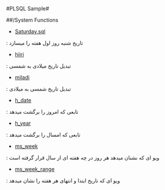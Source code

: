 #PLSQL Sample#

##/System Functions
- [Saturday.sql](https://github.com/sahebi/plsql-sample/blob/master/System%20Functions/Saturday.sql)

: تاریخ شنبه روز اول هفته را میسازد

- [hijri](https://github.com/sahebi/plsql-sample/blob/master/System%20Functions/h_date.sql)

: تبدیل تاریخ میلادی به شمسی

- [miladi](https://github.com/sahebi/plsql-sample/blob/master/System%20Functions/h_year.sql)

: تبدیل تاریخ شمسی به میلادی

- [h_date](https://github.com/sahebi/plsql-sample/blob/master/System%20Functions/h_date.sql)

: تابعی که امروز را برگشت میدهد

- [h_year](https://github.com/sahebi/plsql-sample/blob/master/System%20Functions/h_year.sql)

: تابعی که امسال را برگشت میدهد

- [ms_week](https://github.com/sahebi/plsql-sample/blob/master/System%20Functions/ms_week.sql)

: ویو ای که نشنان میدهد هر روز در چه هفته ای از سال قرار گرفته است

- [ms_week_range](https://github.com/sahebi/plsql-sample/blob/master/System%20Functions/ms_week_range.sql)

: ویو ای که تاریخ ابتدا و انتهای هر هفته را نشان میدهد
